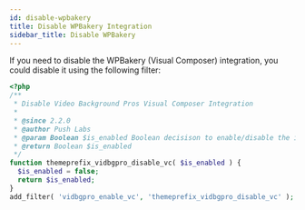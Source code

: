 ```yaml
---
id: disable-wpbakery
title: Disable WPBakery Integration
sidebar_title: Disable WPBakery
---
```


If you need to disable the WPBakery (Visual Composer) integration, you could disable it using the following filter:

```php
<?php
/**
 * Disable Video Background Pros Visual Composer Integration
 *
 * @since 2.2.0
 * @author Push Labs
 * @param Boolean $is_enabled Boolean decisison to enable/disable the integration
 * @return Boolean $is_enabled
 */
function themeprefix_vidbgpro_disable_vc( $is_enabled ) {
  $is_enabled = false;
  return $is_enabled;
}
add_filter( 'vidbgpro_enable_vc', 'themeprefix_vidbgpro_disable_vc' );
```